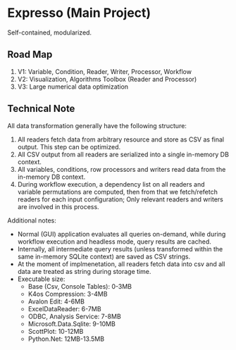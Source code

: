 ﻿# Expresso (Main Project)

Self-contained, modularized.

## Road Map

1. V1: Variable, Condition, Reader, Writer, Processor, Workflow
2. V2: Visualization, Algorithms Toolbox (Reader and Processor)
3. V3: Large numerical data optimization

## Technical Note

All data transformation generally have the following structure:

1. All readers fetch data from arbitrary resource and store as CSV as final output. This step can be optimized.
2. All CSV output from all readers are serialized into a single in-memory DB context.
3. All variables, conditions, row processors and writers read data from the in-memory DB context.
4. During workflow execution, a dependency list on all readers and variable permutations are computed, then from that we fetch/refetch readers for each input configuration; Only relevant readers and writers are involved in this process.

Additional notes:

* Normal (GUI) application evaluates all queries on-demand, while during workflow execution and headless mode, query results are cached.
* Internally, all intermediate query results (unless transformed within the same in-memory SQLite context) are saved as CSV strings.
* At the moment of implmenetation, all readers fetch data into csv and all data are treated as string during storage time.
* Executable size:
	* Base (Csv, Console Tables): 0-3MB
	* K4os Compression: 3-4MB
	* Avalon Edit: 4-6MB
	* ExcelDataReader: 6-7MB
	* ODBC, Analysis Service: 7-8MB
	* Microsoft.Data.Sqlite: 9-10MB
	* ScottPlot: 10-12MB
	* Python.Net: 12MB-13.5MB